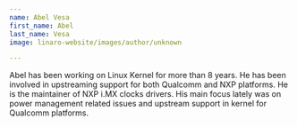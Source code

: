 ```yaml
---
name: Abel Vesa
first_name: Abel
last_name: Vesa
image: linaro-website/images/author/unknown

---
```


Abel has been working on Linux Kernel for more than 8 years. He has been involved in upstreaming support for both Qualcomm and NXP platforms. He is the maintainer of NXP i.MX clocks drivers. His main focus lately was on power management related issues and upstream support in kernel for Qualcomm platforms.
